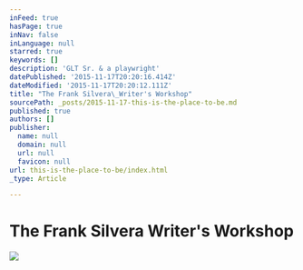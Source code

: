 ```yaml
---
inFeed: true
hasPage: true
inNav: false
inLanguage: null
starred: true
keywords: []
description: 'GLT Sr. & a playwright'
datePublished: '2015-11-17T20:20:16.414Z'
dateModified: '2015-11-17T20:20:12.111Z'
title: "The Frank Silvera\_Writer's Workshop"
sourcePath: _posts/2015-11-17-this-is-the-place-to-be.md
published: true
authors: []
publisher:
  name: null
  domain: null
  url: null
  favicon: null
url: this-is-the-place-to-be/index.html
_type: Article

---
```

# The Frank Silvera Writer's Workshop
![](https://the-grid-user-content.s3-us-west-2.amazonaws.com/8e23f537-dcb7-4128-adcb-005a3efb5254.jpg)